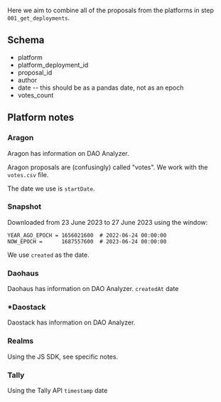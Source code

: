 Here we aim to combine all of the proposals from the platforms in step `001_get_deployments`.

## Schema

* platform
* platform_deployment_id
* proposal_id
* author
* date -- this should be as a pandas date, not as an epoch
* votes_count

## Platform notes

### Aragon

Aragon has information on DAO Analyzer.

Aragon proposals are (confusingly) called "votes". We work with the `votes.csv` file.

The date we use is `startDate`.

### Snapshot

Downloaded from 23 June 2023 to 27 June 2023 using the window:

```
YEAR_AGO_EPOCH = 1656021600  # 2022-06-24 00:00:00
NOW_EPOCH =      1687557600  # 2023-06-24 00:00:00
```

We use `created` as the date.

### Daohaus

Daohaus has information on DAO Analyzer.
`createdAt` date

### *Daostack

Daostack has information on DAO Analyzer.

### Realms

Using the JS SDK, see specific notes.

### Tally

Using the Tally API
`timestamp` date